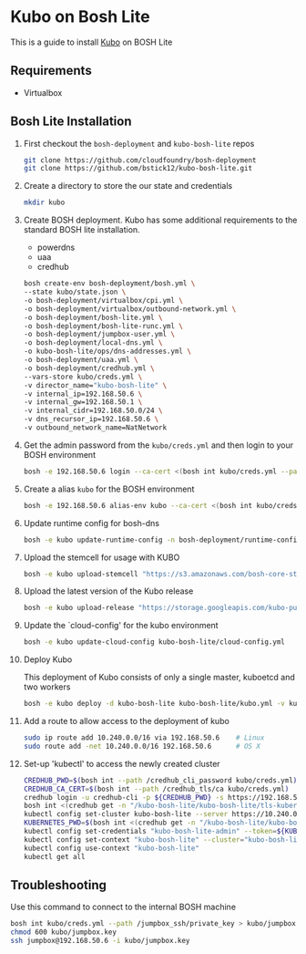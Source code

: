 # Kubo on Bosh Lite

This is a guide to install [Kubo](https://github.com/cloudfoundry-incubator/kubo-release) on BOSH Lite

## Requirements

* Virtualbox

## Bosh Lite Installation
1. First checkout the `bosh-deployment` and `kubo-bosh-lite` repos
	```bash
	git clone https://github.com/cloudfoundry/bosh-deployment 
	git clone https://github.com/bstick12/kubo-bosh-lite.git
	```

1. Create a directory to store the our state and credentials
	```bash
	mkdir kubo
	```

1. Create BOSH deployment. Kubo has some additional requirements to the standard BOSH lite installation. 
	* powerdns
	* uaa
	* credhub

	```bash
	bosh create-env bosh-deployment/bosh.yml \
	--state kubo/state.json \
	-o bosh-deployment/virtualbox/cpi.yml \
	-o bosh-deployment/virtualbox/outbound-network.yml \
	-o bosh-deployment/bosh-lite.yml \
	-o bosh-deployment/bosh-lite-runc.yml \
	-o bosh-deployment/jumpbox-user.yml \
    -o bosh-deployment/local-dns.yml \
    -o kubo-bosh-lite/ops/dns-addresses.yml \
	-o bosh-deployment/uaa.yml \
	-o bosh-deployment/credhub.yml \
	--vars-store kubo/creds.yml \
	-v director_name="kubo-bosh-lite" \
	-v internal_ip=192.168.50.6 \
	-v internal_gw=192.168.50.1 \
	-v internal_cidr=192.168.50.0/24 \
	-v dns_recursor_ip=192.168.50.6 \
	-v outbound_network_name=NatNetwork
	```

1. Get the admin password from the `kubo/creds.yml` and then login to your BOSH environment
	```bash
	bosh -e 192.168.50.6 login --ca-cert <(bosh int kubo/creds.yml --path /director_ssl/ca) 
	```

1. Create a alias `kubo` for the BOSH environment
	```bash
	bosh -e 192.168.50.6 alias-env kubo --ca-cert <(bosh int kubo/creds.yml --path /director_ssl/ca)
	```

1. Update runtime config for bosh-dns
	```bash
  	bosh -e kubo update-runtime-config -n bosh-deployment/runtime-configs/dns.yml
	```

1. Upload the stemcell for usage with KUBO
	```bash
	bosh -e kubo upload-stemcell "https://s3.amazonaws.com/bosh-core-stemcells/warden/bosh-stemcell-3445.11-warden-boshlite-ubuntu-trusty-go_agent.tgz"
	```

1. Upload the latest version of the Kubo release
	```bash
	bosh -e kubo upload-release "https://storage.googleapis.com/kubo-public/kubo-release-latest.tgz"
	```

1. Update the `cloud-config' for the kubo environment
	```bash
	bosh -e kubo update-cloud-config kubo-bosh-lite/cloud-config.yml
	```

1. Deploy Kubo

	This deployment of Kubo consists of only a single master, kuboetcd and two workers
 
	```bash
	bosh -e kubo deploy -d kubo-bosh-lite kubo-bosh-lite/kubo.yml -v kubernetes_master_host=10.240.0.2
	```

1. Add a route to allow access to the deployment of kubo
	```bash
	sudo ip route add 10.240.0.0/16 via 192.168.50.6	# Linux
	sudo route add -net 10.240.0.0/16 192.168.50.6		# OS X
	```

1. Set-up 'kubectl' to access the newly created cluster
	```bash
	CREDHUB_PWD=$(bosh int --path /credhub_cli_password kubo/creds.yml)
	CREDHUB_CA_CERT=$(bosh int --path /credhub_tls/ca kubo/creds.yml)
	credhub login -u credhub-cli -p ${CREDHUB_PWD} -s https://192.168.50.6:8844 --skip-tls-validation
	bosh int <(credhub get -n "/kubo-bosh-lite/kubo-bosh-lite/tls-kubernetes" --output-json) --path=/value/ca > kubo/kubernetes.crt
	kubectl config set-cluster kubo-bosh-lite --server https://10.240.0.2:8443 --embed-certs=true --certificate-authority=kubo/kubernetes.crt 
	KUBERNETES_PWD=$(bosh int <(credhub get -n "/kubo-bosh-lite/kubo-bosh-lite/kubo-admin-password" --output-json) --path=/value)
	kubectl config set-credentials "kubo-bosh-lite-admin" --token=${KUBERNETES_PWD}
	kubectl config set-context "kubo-bosh-lite" --cluster="kubo-bosh-lite" --user="kubo-bosh-lite-admin"
	kubectl config use-context "kubo-bosh-lite"
	kubectl get all
	```
	
## Troubleshooting

Use this command to connect to the internal BOSH machine 
```bash
bosh int kubo/creds.yml --path /jumpbox_ssh/private_key > kubo/jumpbox.key
chmod 600 kubo/jumpbox.key
ssh jumpbox@192.168.50.6 -i kubo/jumpbox.key
```


